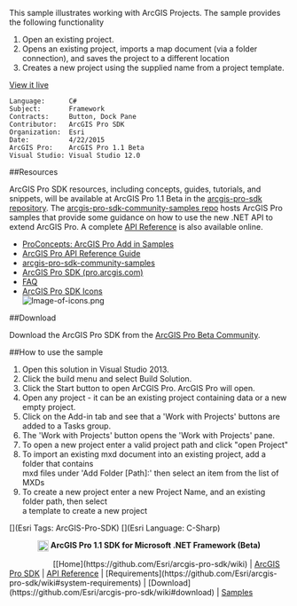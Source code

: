 <!-- TODO: Write a brief abstract explaining this sample -->
  
 This sample illustrates working with ArcGIS Projects.  The sample provides the following functionality  
   1. Open an existing project.  
   2. Opens an existing project, imports a map document (via a folder connection), and saves the project to a different location  
   3. Creates a new project using the supplied name from a project template.  
   

<a href="http://pro.arcgis.com/en/pro-app/beta/sdk/" target="_blank">View it live</a>

<!-- TODO: Fill this section below with metadata about this sample-->
```
Language:      C#
Subject:       Framework
Contracts:     Button, Dock Pane
Contributor:   ArcGIS Pro SDK
Organization:  Esri
Date:          4/22/2015
ArcGIS Pro:    ArcGIS Pro 1.1 Beta
Visual Studio: Visual Studio 12.0
```

##Resources

ArcGIS Pro SDK resources, including concepts, guides, tutorials, and snippets, will be available at ArcGIS Pro 1.1 Beta in the [arcgis-pro-sdk repository](https://github.com/esri/arcgis-pro-sdk). The [arcgis-pro-sdk-community-samples repo](https://github.com/esri/arcgis-pro-sdk-community-samples) hosts ArcGIS Pro samples that provide some guidance on how to use the new .NET API to extend ArcGIS Pro. A complete [API Reference](http://pro.arcgis.com/en/pro-app/beta/sdk/api-reference/) is also available online.

* [ProConcepts: ArcGIS Pro Add in Samples](https://github.com/Esri/arcgis-pro-sdk-community-samples/wiki/ProConcepts-ArcGIS-Pro-Add-in-Samples)
* [ArcGIS Pro API Reference Guide](http://pro.arcgis.com/en/pro-app/beta/sdk/api-reference/index.html)
* [arcgis-pro-sdk-community-samples](https://github.com/Esri/arcgis-pro-sdk-community-samples)
* <a href="http://pro.arcgis.com/en/pro-app/beta/sdk/" target="_blank">ArcGIS Pro SDK (pro.arcgis.com)</a>
* [FAQ](https://github.com/Esri/arcgis-pro-sdk/wiki/FAQ)  
* [ArcGIS Pro SDK Icons](https://github.com/Esri/arcgis-pro-sdk/releases/tag/1.1.0.3068_(Beta))  
![Image-of-icons.png](https://github.com/Esri/arcgis-pro-sdk/wiki/images/Home/Image-of-icons.png "ArcGIS Pro SDK Icons")  

##Download

Download the ArcGIS Pro SDK from the [ArcGIS Pro Beta Community](http://pro.arcgis.com/en/pro-app/beta/sdk).

##How to use the sample
<!-- TODO: Explain how this sample can be used. To use images in this section, create the image file in your sample project's screenshots folder. Use relative url to link to this image using this syntax: ![My sample Image](FacePage/SampleImage.png) -->
  
1. Open this solution in Visual Studio 2013.    
2. Click the build menu and select Build Solution.  
3. Click the Start button to open ArCGIS Pro.  ArcGIS Pro will open.  
4. Open any project - it can be an existing project containing data or a new empty project.  
5. Click on the Add-in tab and see that a 'Work with Projects' buttons are added to a Tasks group.  
6. The 'Work with Projects' button opens the 'Work with Projects' pane.   
7. To open a new project enter a valid project path and click "open Project"  
8. To import an existing mxd document into an existing project, add a folder that contains   
   mxd files under 'Add Folder [Path]:' then select an item from the list of MXDs  
9. To create a new project enter a new Project Name, and an existing folder path, then select  
   a template to create a new project  
   

[](Esri Tags: ArcGIS-Pro-SDK)
[](Esri Language: C-Sharp)​

<p align = center><img src="https://github.com/Esri/arcgis-pro-sdk/wiki/images/ArcGISPro.png"  alt="pre-req" align = "top" height = "20" width = "20" >
<b> ArcGIS Pro 1.1 SDK for Microsoft .NET Framework (Beta)</b>
</p>
&nbsp;&nbsp;&nbsp;&nbsp;&nbsp;&nbsp;&nbsp;&nbsp;&nbsp;&nbsp;&nbsp;&nbsp;&nbsp;&nbsp;&nbsp;&nbsp;&nbsp;&nbsp;&nbsp;&nbsp;[[Home](https://github.com/Esri/arcgis-pro-sdk/wiki) | <a href="http://pro.arcgis.com/en/pro-app/beta/sdk" target="_blank">ArcGIS Pro SDK</a> | <a href="http://pro.arcgis.com/en/pro-app/beta/sdk/api-reference/" target="_blank">API Reference</a> | [Requirements](https://github.com/Esri/arcgis-pro-sdk/wiki#system-requirements) | [Download](https://github.com/Esri/arcgis-pro-sdk/wiki#download) |  <a href="http://github.com/esri/arcgis-pro-sdk-community-samples" target="_blank">Samples</a>
